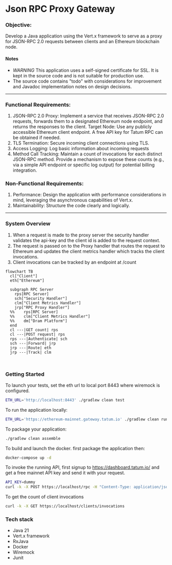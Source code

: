 # Json RPC Proxy Gateway

### Objective:

Develop a Java application using the Vert.x framework to serve as a proxy for JSON-RPC 2.0 requests between clients and
an Ethereum blockchain node.

#### Notes

- *WARNING* This application uses a self-signed certificate for SSL. It is kept in the source code and is not suitable
  for production use.
- The source code contains "todo" with considerations for improvement and Javadoc implementation notes on design
  decisions.

---

### Functional Requirements:

1. JSON-RPC 2.0 Proxy: Implement a service that receives JSON-RPC 2.0 requests, forwards them to a designated Ethereum
   node endpoint, and returns the responses to the client.
   Target Node: Use any publicly accessible Ethereum client endpoint. A free API key for Tatum RPC can be obtained if
   needed.
2. TLS Termination: Secure incoming client connections using TLS.
3. Access Logging: Log basic information about incoming requests
4. Method Call Tracking: Maintain a count of invocations for each distinct JSON-RPC method. Provide a mechanism to
   expose these counts (e.g., via a simple API endpoint or specific log output) for potential billing integration.

### Non-Functional Requirements:

1. Performance: Design the application with performance considerations in mind, leveraging the asynchronous capabilities
   of Vert.x.
2. Maintainability: Structure the code clearly and logically.

---

### System Overview

1. When a request is made to the proxy server the security handler validates the api-key and the client id is added to
   the request context.
2. The request is passed on to the Proxy handler that routes the request to Ethereum and updates the client metrics
   handler which tracks the client invocations.
3. Client invocations can be tracked by an endpoint at /count

```mermaid
flowchart TB
  cl["Client"]
  eth["Ethereum"]

  subgraph RPC Server
    rps[RPC Server]
    sch["Security Handler"]
    clm["Client Metrics Handler"]
    jrp["RPC Proxy Handler"]
  %%    rps[RPC Server]
  %%    clm["Client Metrics Handler"]
  %%    dm["Dram Platform"]
  end
  cl ---|GET count| rps
  cl ---|POST request| rps
  rps ---|Authenticate| sch
  sch ---|Forward| jrp
  jrp ---|Route| eth
  jrp ---|Track| clm



```

### Getting Started

To launch your tests, set the eth url to local port 8443 where wiremock is configured.

```bash
ETH_URL='http://localhost:8443' ./gradlew clean test
```

To run the application locally:

```bash
ETH_URL='https://ethereum-mainnet.gateway.tatum.io' ./gradlew clean run
```

To package your application:

```bash
./gradlew clean assemble
```

To build and launch the docker. first package the application then:

```bash
docker-compose up -d
```

To invoke the running API, first signup to https://dashboard.tatum.io/ and get a free mainnet API key and send it with your request.

```bash
API_KEY=dummy
curl -k -X POST https://localhost/rpc -H "Content-Type: application/json" -H "x-api-key: $API_KEY" -d '{"jsonrpc":"2.0","method":"eth_blockNumber","params":[],"id":83}'
```

To get the count of client invocations

```bash
curl -k -X GET https://localhost/clients/invocations
```

### Tech stack

- Java 21
- Vert.x framework
- RxJava
- Docker
- Wiremock
- Junit
